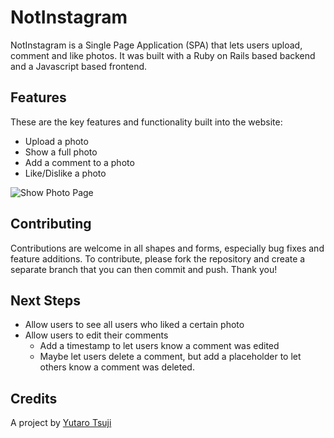 # NotInstagram

NotInstagram is a Single Page Application (SPA) that lets users upload, comment and like photos. It was built with a Ruby on Rails based backend and a Javascript based frontend.

## Features
These are the key features and functionality built into the website:
* Upload a photo
* Show a full photo
* Add a comment to a photo
* Like/Dislike a photo

![Show Photo Page](https://github.com/ytsuji27/module-3-portfolio-app/tree/master/portfolio-app-backend/portfolio-app/app/assets/screenshots/showPhoto.png)

## Contributing
Contributions are welcome in all shapes and forms, especially bug fixes and feature additions.
To contribute, please fork the repository and create a separate branch that you can then commit and push.
Thank you!

## Next Steps
* Allow users to see all users who liked a certain photo
* Allow users to edit their comments
  * Add a timestamp to let users know a comment was edited
  * Maybe let users delete a comment, but add a placeholder to let others know a comment was deleted.

## Credits
A project by [Yutaro Tsuji](https://github.com/ytsuji27)

